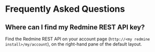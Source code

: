 # Frequently Asked Questions #

## Where can I find my Redmine REST API key? ##

Find the Redmine REST API on your account page (`http://<my redmine install>/my/account`), on the right-hand pane of the default layout.
